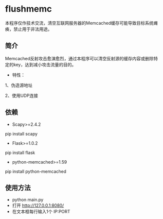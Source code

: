 # flushmemc
本程序仅作技术交流，清空互联网服务器的Memcached缓存可能导致目标系统瘫痪，禁止用于非法用途。

## 简介
Memcached反射攻击愈演愈烈，通过本程序可以清空反射源的缓存内容或删除特定的key，达到减小攻击流量的目的。

* 特性：

1、伪造源地址

2、使用UDP连接

## 依赖
* Scapy>=2.4.2

pip install scapy

* Flask>=1.0.2

pip install flask

* python-memcached>=1.59

pip install python-memcached

## 使用方法
* python main.py
* 打开 http://127.0.0.1:8080/
* 在文本框每行输入1个 IP:PORT
